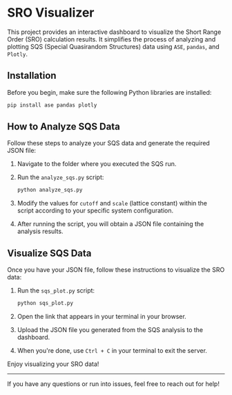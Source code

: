 # SRO Visualizer

This project provides an interactive dashboard to visualize the Short Range Order (SRO) calculation results. It simplifies the process of analyzing and plotting SQS (Special Quasirandom Structures) data using `ASE`, `pandas`, and `Plotly`.

## Installation

Before you begin, make sure the following Python libraries are installed:

```bash
pip install ase pandas plotly
```

## How to Analyze SQS Data

Follow these steps to analyze your SQS data and generate the required JSON file:

1. Navigate to the folder where you executed the SQS run.

2. Run the `analyze_sqs.py` script:

   ```bash
   python analyze_sqs.py
   ```

3. Modify the values for `cutoff` and `scale` (lattice constant) within the script according to your specific system configuration.

4. After running the script, you will obtain a JSON file containing the analysis results.

## Visualize SQS Data

Once you have your JSON file, follow these instructions to visualize the SRO data:

1. Run the `sqs_plot.py` script:

   ```bash
   python sqs_plot.py
   ```

2. Open the link that appears in your terminal in your browser.

3. Upload the JSON file you generated from the SQS analysis to the dashboard.

4. When you're done, use `Ctrl + C` in your terminal to exit the server.

Enjoy visualizing your SRO data!

---

If you have any questions or run into issues, feel free to reach out for help!
